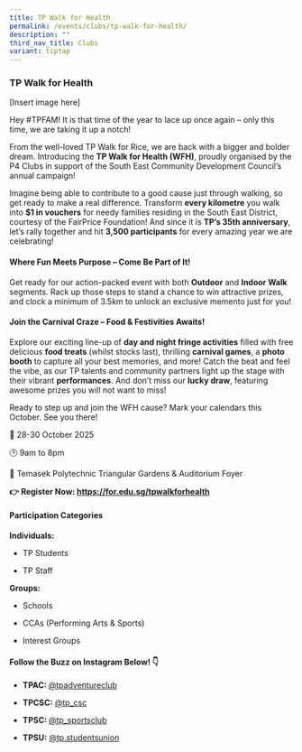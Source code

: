 ```yaml
---
title: TP Walk for Health
permalink: /events/clubs/tp-walk-for-health/
description: ""
third_nav_title: Clubs
variant: tiptap
---
```

<h3><strong>TP Walk for Health</strong></h3>
<p>[Insert image here]</p>
<p>Hey #TPFAM! It is that time of the year to lace up once again – only this
time, we are taking it up a notch!</p>
<p>From the well-loved TP Walk for Rice, we are back with a bigger and bolder
dream. Introducing the <strong>TP Walk for Health (WFH)</strong>, proudly
organised by the P4 Clubs in support of the South East Community Development
Council’s annual campaign!&nbsp;</p>
<p>Imagine being able to contribute to a good cause just through walking,
so get ready to make a real difference. Transform <strong>every kilometre</strong> you
walk into <strong>$1 in vouchers</strong> for needy families residing in
the South East District, courtesy of the FairPrice Foundation! And since
it is <strong>TP’s 35th anniversary</strong>, let’s rally together and hit <strong>3,500 participants</strong> for
every amazing year we are celebrating!&nbsp;</p>
<h4><strong>Where Fun Meets Purpose – Come Be Part of It!&nbsp;&nbsp;</strong></h4>
<p>Get ready for our action-packed event with both <strong>Outdoor</strong> and <strong>Indoor Walk</strong> segments.
Rack up those steps to stand a chance to win attractive prizes, and clock
a minimum of 3.5km to unlock an exclusive memento just for you!</p>
<h4><strong>Join the Carnival Craze – Food &amp; Festivities Awaits!&nbsp;&nbsp;</strong></h4>
<p>Explore our exciting line-up of <strong>day and night fringe activities</strong> filled
with free delicious <strong>food treats </strong>(whilst stocks last), thrilling <strong>carnival games</strong>,
a <strong>photo booth</strong> to capture all your best memories, and more!
Catch the beat and feel the vibe, as our TP talents and community partners
light up the stage with their vibrant <strong>performances</strong>. And
don’t miss our <strong>lucky draw</strong>, featuring awesome prizes you
will not want to miss!&nbsp;</p>
<p>Ready to step up and join the WFH cause? Mark your calendars this October.
See you there!&nbsp;</p>
<p>📅 28-30 October 2025</p>
<p>🕑 9am to 8pm</p>
<p>📍 Temasek Polytechnic Triangular Gardens &amp; Auditorium Foyer&nbsp;&nbsp;&nbsp;&nbsp;</p>
<p><strong>👉 Register Now: <a href="https://for.edu.sg/tpwalkforhealth" rel="noopener nofollow" target="_blank">https://for.edu.sg/tpwalkforhealth</a></strong>
</p>
<h4><strong>Participation Categories</strong></h4>
<p><strong>Individuals:</strong>
</p>
<ul data-tight="true" class="tight">
<li>
<p>TP Students</p>
</li>
<li>
<p>TP Staff</p>
</li>
</ul>
<p><strong>Groups:</strong>
</p>
<ul data-tight="true" class="tight">
<li>
<p>Schools</p>
</li>
<li>
<p>CCAs (Performing Arts &amp; Sports)</p>
</li>
<li>
<p>Interest Groups</p>
</li>
</ul>
<h4><strong>Follow the Buzz on Instagram Below! 👇</strong></h4>
<ul data-tight="true" class="tight">
<li>
<p><strong>TPAC: </strong><a href="https://www.instagram.com/tpadventureclub/?hl=en" rel="noopener noreferrer nofollow" target="_blank">@tpadventureclub</a>
</p>
</li>
<li>
<p><strong>TPCSC:</strong>  <a href="https://www.instagram.com/tp_csc/?hl=en" rel="noopener noreferrer nofollow" target="_blank">@tp_csc</a>
</p>
</li>
<li>
<p><strong>TPSC: </strong><a href="https://www.instagram.com/tp_sportsclub/?hl=en" rel="noopener noreferrer nofollow" target="_blank">@tp_sportsclub</a>
</p>
</li>
<li>
<p><strong>TPSU:</strong>  <a href="https://www.instagram.com/tp.studentsunion/?hl=en" rel="noopener noreferrer nofollow" target="_blank">@tp.studentsunion</a>
</p>
</li>
</ul>
<p></p>